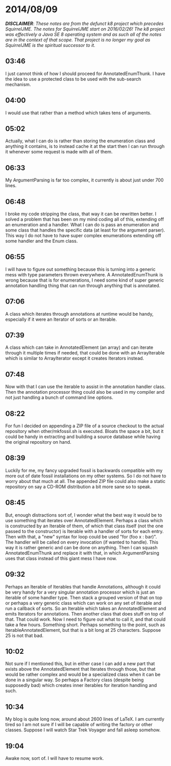 # 2014/08/09

***DISCLAIMER***: _These notes are from the defunct k8 project which_
_precedes SquirrelJME. The notes for SquirrelJME start on 2016/02/26!_
_The k8 project was effectively a Java SE 8 operating system and as such_
_all of the notes are in the context of that scope. That project is no_
_longer my goal as SquirrelJME is the spiritual successor to it._

## 03:46

I just cannot think of how I should proceed for AnnotatedEnumThunk. I have the
idea to use a protected class to be used with the sub-search mechanism.

## 04:00

I would use that rather than a method which takes tens of arguments.

## 05:02

Actually, what I can do is rather than storing the enumeration class and
anything it contains, is to instead cache it at the start then I can run
through it whenever some request is made with all of them.

## 06:33

My ArgumentParsing is far too complex, it currently is about just under 700
lines.

## 06:48

I broke my code stripping the class, that way it can be rewritten better. I
solved a problem that has been on my mind coding all of this, extending off an
enumeration and a handler. What I can do is pass an enumeration and some class
that handles the specific data (at least for the argument parser). This way I
do not have to have super complex enumerations extending off some handler and
the Enum class.

## 06:55

I will have to figure out something because this is turning into a generic
mess with type parameters thrown everywhere. A AnnotatedEnumThunk is wrong
because that is for enumerations, I need some kind of super generic annotation
handling thing that can run through anything that is annotated.

## 07:06

A class which iterates through annotations at runtime would be handy,
especially if it were an Iterator of sorts or an Iterable.

## 07:39

A class which can take in AnnotatedElement (an array) and can iterate through
it multiple times if needed, that could be done with an ArrayIterable which is
similar to ArrayIterator except it creates Iterators instead.

## 07:48

Now with that I can use the iterable to assist in the annotation handler
class. Then the annotation processor thing could also be used in my compiler
and not just handling a bunch of command line options.

## 08:22

For fun I decided on appending a ZIP file of a source checkout to the actual
repository when other/mkfossil.sh is executed. Bloats the space a bit, but it
could be handy in extracting and building a source database while having the
original repository on hand.

## 08:39

Luckily for me, my fancy upgraded fossil is backwards compatible with my more
out of date fossil installations on my other systems. So I do not have to
worry about that much at all. The appended ZIP file could also make a static
repository on say a CD-ROM distribution a bit more sane so to speak.

## 08:45

But, enough distractions sort of, I wonder what the best way it would be to
use something that iterates over AnnotatedElement. Perhaps a class which is
constructed by an Iterable of them, of which that class itself (not the one
passed to the constructor) is Iterable with a handler of sorts for each entry.
Then with that, a "new" syntax for loop could be used "for (foo x : bar)". The
handler will be called on every invocation (if wanted to handle). This way it
is rather generic and can be done on anything. Then I can squash
AnnotatedEnumThunk and replace it with that, in which ArgumentParsing uses
that class instead of this giant mess I have now.

## 09:32

Perhaps an Iterable of Iterables that handle Annotations, although it could be
very handy for a very singular annotation processor which is just an iterable
of some handler type. Then stack a grouped version of that on top or perhaps a
very generic class which can work on any set of iterable and run a callback of
sorts. So an Iterable which takes an AnnotatedElement and emits Iterators for
annotations. Then another class that does stuff on top of that. That could
work. Now I need to figure out what to call it, and that could take a few
hours. Something short. Perhaps something to the point, such as
IterableAnnotatedElement, but that is a bit long at 25 characters. Suppose 25
is not that bad.

## 10:02

Not sure if I mentioned this, but in either case I can add a new part that
exists above the AnnotatedElement that Iterates through those, but that would
be rather complex and would be a specialized class when it can be done in a
singular way. So perhaps a Factory class (despite being supposedly bad) which
creates inner iterables for iteration handling and such.

## 10:34

My blog is quite long now, around about 2600 lines of LaTeX. I am currently
tired so I am not sure if I will be capable of writing the factory or other
classes. Suppose I will watch Star Trek Voyager and fall asleep somehow.

## 19:04

Awake now, sort of. I will have to resume work.

